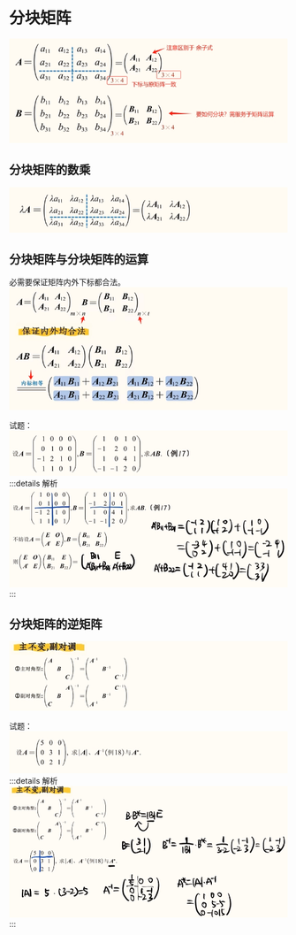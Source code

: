 # 分块矩阵
![图片](./images/linear-algebra_1-9_1.png)

## 分块矩阵的数乘
![图片](./images/linear-algebra_1-9_2.png)

## 分块矩阵与分块矩阵的运算

必需要保证矩阵内外下标都合法。
![图片](./images/linear-algebra_1-9_3.png)

试题：
![图片](./images/linear-algebra_1-9_4.png)
:::details 解析
![图片](./images/linear-algebra_1-9_5.png)
:::

## 分块矩阵的逆矩阵
![图片](./images/linear-algebra_1-9_6.png)

试题：
![图片](./images/linear-algebra_1-9_7.png)
:::details 解析
![图片](./images/linear-algebra_1-9_8.png)
:::